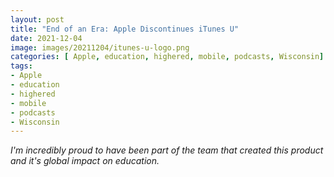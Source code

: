 ```yaml
---
layout: post
title: "End of an Era: Apple Discontinues iTunes U"
date: 2021-12-04
image: images/20211204/itunes-u-logo.png
categories: [ Apple, education, highered, mobile, podcasts, Wisconsin]
tags:
- Apple
- education
- highered
- mobile
- podcasts
- Wisconsin
---
```


 <!--excerpt.start-->
_I'm incredibly proud to have been part of the team that created this product and it's global impact on education._
 <!--excerpt.end-->

